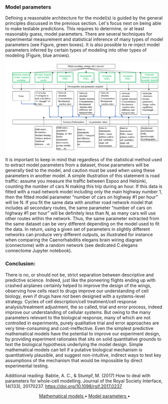 ### Model parameters

Defining a reasonable architecture for the model(s) is guided by the general principles discussed in the previous section. Let's focus next on being able to make testable predictions. This requires to determine, or at least reasonably guess, model parameters. There are several techniques for experimental measurement and statistical inference of many types of model parameters (see Figure, green boxes). It is also possible to re-inject model parameters inferred by certain types of modeling into other types of modeling (Figure, blue arrows).

![params_models](D_model_fig2.png)

It is important to keep in mind that regardless of the statistical method used to extract model parameters from a dataset, those parameters will be generally tied to the model, and caution must be used when using these parameters in another model. A simple illustration of this statement is road traffic: assume you measure the traffic between Espoo and Helsinki, counting the number of cars N making this trip during an hour. If this data is fitted with a road network model including only the main highway number 1, then the fitted model parameter “number of cars on highway #1 per hour” will be N. If you fit the same data with another road network model that includes all secondary routes, the same parameter “number of cars on highway #1 per hour” will be definitely less than N, as many cars will use other routes within the network. Thus, the same parameter extracted from the same dataset can be very different depending on the model used to fit the data. In return, using a given set of parameters in slightly different networks can produce very different outputs, as illustrated for instance when comparing the Caenorhabditis elegans brain wiring diagram (connectome) with a random network (see dedicated C.elegans connectome Jupyter notebook).  

### Conclusion:

There is no, or should not be, strict separation between descriptive and predictive science. Indeed, just like the pioneering flights ending up with crashed airplanes certainly helped to improve the design of the wings, observing how cells react to drugs improve our understanding of cell biology, even if drugs have not been designed with a systems-level strategy. Cycles of cell description/cell treatment/cell response analysis/treatment adjustment, the so called, trial and error process, indeed improve our understanding of cellular systems. But owing to the many parameters relevant to the biological response, many of which are not controlled in experiments, purely qualitative trial and error approaches are very time-consuming and cost-ineffective. Even the simplest predictive mathematical models have the potential to improve our experiment design, by providing experiment rationales that sits on solid quantitative grounds to test the biological hypothesis underlying the model design. Simple mathematical models can tell if a putative biological mechanism is quantitatively plausible, and suggest non-intuitive, indirect ways to test key assumptions of the mechanism that would be impossible by direct experimental testing. 


Additional reading: 
Babtie, A. C., & Stumpf, M. (2017)  How to deal with parameters for whole-cell modelling. Journal of the Royal Society Interface, 14(133), 20170237. https://doi.org/10.1098/rsif.2017.0237





<p align="center">
  <a href="p1.md">   Mathematical models    </a> •
  <a href="p2.md">   Model parameters    </a> •
</p>
